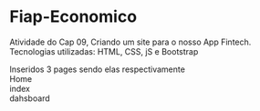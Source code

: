 # Fiap-Economico
Atividade do Cap 09, Criando um site para o nosso App Fintech.
Tecnologias utilizadas: HTML, CSS, jS e Bootstrap

Inseridos 3 pages sendo elas respectivamente <br>
Home <br>
index <br>
dahsboard

